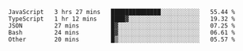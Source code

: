 <!--START_SECTION:waka-->

```text
JavaScript   3 hrs 27 mins   ██████████████░░░░░░░░░░░   55.44 %
TypeScript   1 hr 12 mins    ████▓░░░░░░░░░░░░░░░░░░░░   19.32 %
JSON         27 mins         █▓░░░░░░░░░░░░░░░░░░░░░░░   07.25 %
Bash         24 mins         █▓░░░░░░░░░░░░░░░░░░░░░░░   06.61 %
Other        20 mins         █▒░░░░░░░░░░░░░░░░░░░░░░░   05.57 %
```

<!--END_SECTION:waka-->


<!--
**Leorio21/Leorio21** is a ✨ _special_ ✨ repository because its `README.md` (this file) appears on your GitHub profile.

Here are some ideas to get you started:

- 🔭 I’m currently working on ...
- 🌱 I’m currently learning ...
- 👯 I’m looking to collaborate on ...
- 🤔 I’m looking for help with ...
- 💬 Ask me about ...
- 📫 How to reach me: ...
- 😄 Pronouns: ...
- ⚡ Fun fact: ...
-->
